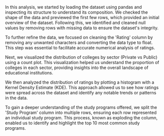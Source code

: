 In this analysis, we started by loading the dataset using pandas and inspecting its structure to understand its composition. We checked the shape of the data and previewed the first few rows, which provided an initial overview of the dataset. Following this, we identified and cleaned null values by removing rows with missing data to ensure the dataset's integrity.

To further refine the data, we focused on cleaning the 'Rating' column by removing any unwanted characters and converting the data type to float. This step was essential to facilitate accurate numerical analysis of ratings.

Next, we visualized the distribution of colleges by sector (Private vs Public) using a count plot. This visualization helped us understand the proportion of colleges in each sector, providing insights into the overall landscape of educational institutions.

We then analyzed the distribution of ratings by plotting a histogram with a Kernel Density Estimate (KDE). This approach allowed us to see how ratings were spread across the dataset and identify any notable trends or patterns in the data.

To gain a deeper understanding of the study programs offered, we split the 'Study Program' column into multiple rows, ensuring each row represented an individual study program. This process, known as exploding the column, enabled us to identify and highlight the top 10 most common study programs.
